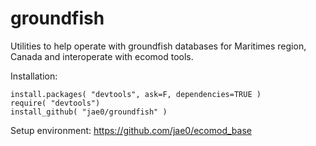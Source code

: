 # groundfish

Utilities to help operate with groundfish databases for Maritimes region, Canada and interoperate with ecomod tools.

Installation:

```
install.packages( "devtools", ask=F, dependencies=TRUE )   
require( "devtools")
install_github( "jae0/groundfish" )
```

Setup environment: https://github.com/jae0/ecomod_base


